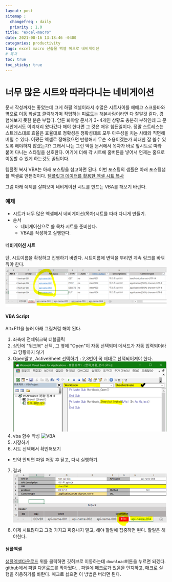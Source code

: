 ```yaml
---
layout: post
sitemap :
  changefreq : daily
  priority : 1.0
title: "excel-macro"
date: 2021-08-16 13:18:46 -0400
categories: productivity
tags: excel macro 산출물 엑셀 메크로 네비게이션
# 목차
toc: true  
toc_sticky: true
---
```


# 너무 많은 시트와 따라다니는 네비게이션
문서 작성까지는 좋았는데 그게 하필 엑셀이라서 수많은 시트사이를 헤메고 스크롤바와 옆으로 이동 화살표 클릭해가며 작업하는 피로도는 해본사람이라면 다 잘알것 같다. 경험해보지 못한 분은 부럽다. 암튼 봐야할 문서가 3~4개인 상황도 충분히 부하인데 그 문서안에서도 이리저리 왔다갔다 해야 한다면 그 것은 매우 힘든일이다. 정말 스트레스는 스트레스대로 효율은 효율대로 정확성은 정확성대로 모두 아우성을 치는 사태와 직면해버릴 수 있다. 어쨌든 엑셀로 정해졌으면 반행해서 무슨 소용이겠는가 최대한 잘 쓸수 있도록 해야하지 않겠는가? 그래서 나는 그런 엑셀 문서에서 목차가 바로 앞시트로 따라 붙어 다니는 스타일을 선호한다. 여기에 더해 각 시트에 홈버튼을 넣어서 언제는 홈으로 이동할 수 있게 하는것도 꿀팁이다.

템플릿 복사 VBA는 아래 포스팅을 참고하면 된다. 이번 포스팅의 샘플은 아래 포스팅샘플 엑셀로 만든것이다.
[템플릿과 데이터를 활용한 엑셀 시트 복사](https://jungmockdan.github.io/2021-08-13-excel-mecro-001.md/excel-macro-001/#Template%20Sheet)

그럼 아래 예제를 살펴보며 네비게이션 시트를 만드는 VBA를 해보기 바란다.
### 예제

- 시트가 너무 많은 엑셀에서 네비게이션(목차)시트를 따라 다니게 만들기.
- 순서
  - 네비게이션으로 쓸 목차 시트를 준비한다.
  - VBA를 작성하고 실행한다.
  
#### 네비게이션 시트
단, 시트이름을 확정하고 진행하기 바란다. 시트이름에 변덕을 부리면 계속 링크를 바꿔줘야 한다.
![](https://github.com/JungMockdan/jungmockdan.github.com/blob/gh-pages/assets/images/post/excel-sheet-navi-before.PNG?raw=true)

#### VBA Script
Alt+F11을 눌러 아래 그림처럼 해야 된다. 
1. 좌측에 전체워크북 더블클릭
2. 상단에 "워크북" 선택, 그 옆에 "Open"이 자동 선택되며 메서드가 자동 입력되더라고 당황하지 않기
3. Open말고, ActiveSheet 선택하기 : 2,3번이 꼭 제대로 선택되어져야 한다.
![](https://github.com/JungMockdan/jungmockdan.github.com/blob/gh-pages/assets/images/post/excel-sheet-navi-vba2.PNG?raw=true)
4. vba 함수 작성
![VBA](https://github.com/JungMockdan/jungmockdan.github.com/blob/gh-pages/assets/images/post/excel-sheet-navi-vba1.PNG?raw=true)
5. 저장하기
6. 시트 선택해서 확인해보기 
- 만약 안되면 파일 저장 후 닫고, 다시 실행하기.
7. 결과
![VBA실행후](https://github.com/JungMockdan/jungmockdan.github.com/blob/gh-pages/assets/images/post/excel-sheet-navi-after.PNG?raw=true)
8. 이제 시트많다고 그것 가지고 짜증내지 말고, 해야 할일에 집중하면 된다. 할일은 해야한다.

#### 샘플엑셀

[샘플엑셀다운로드](https://github.com/JungMockdan/jungmockdan.github.com/blob/gh-pages/assets/macro%20sheet%20navigation.xlsm)
위를 클릭하면 깃허브로 이동하는데 `download`버튼을 누르면 되겠다. github에서 파일 다운로드를 막아뒀다... 파일에 매크로가 있음을 인지하고, 매크로 실행을 허용하기를 바란다. 매크로 싫으면 이 방법은 버리면 된다.